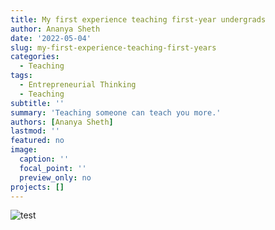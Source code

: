 ```yaml
---
title: My first experience teaching first-year undergrads
author: Ananya Sheth
date: '2022-05-04'
slug: my-first-experience-teaching-first-years
categories:
  - Teaching
tags:
  - Entrepreneurial Thinking
  - Teaching
subtitle: ''
summary: 'Teaching someone can teach you more.'
authors: [Ananya Sheth]
lastmod: ''
featured: no
image:
  caption: ''
  focal_point: ''
  preview_only: no
projects: []
---
```

![test](/img/2021_nobel_prize_1.jpeg)

